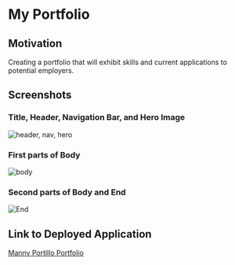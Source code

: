 # **My Portfolio**

## **Motivation**

Creating a portfolio that will exhibit skills and current applications to potential employers.

## **Screenshots**

### Title, Header, Navigation Bar, and Hero Image

![header, nav, hero](https://user-images.githubusercontent.com/83254086/119292187-1d790800-bc0d-11eb-8134-cedf765d274a.JPG)

### First parts of Body

![body](https://user-images.githubusercontent.com/83254086/119292236-37b2e600-bc0d-11eb-81b6-df84ec18c810.JPG)

### Second parts of Body and End

![End](https://user-images.githubusercontent.com/83254086/119292284-53b68780-bc0d-11eb-826d-d6529c35f2f8.JPG)

## **Link to Deployed Application**

[Manny Portillo Portfolio](https://mannyportillo11.github.io/myPortfolio/)
